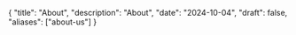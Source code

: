{
    "title": "About",
    "description": "About",
    "date": "2024-10-04",
    "draft": false,
    "aliases": ["about-us"]
}
